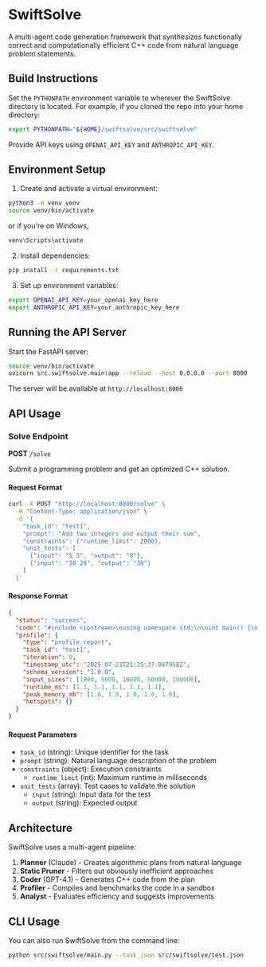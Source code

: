 # SwiftSolve

A multi-agent code generation framework that synthesizes functionally correct and computationally efficient C++ code from natural language problem statements.

## Build Instructions

Set the `PYTHONPATH` environment variable to wherever the SwiftSolve directory is located.
For example, if you cloned the repo into your home directory:

```sh
export PYTHONPATH="${HOME}/swiftsolve/src/swiftsolve"
```

Provide API keys using `OPENAI_API_KEY` and `ANTHROPIC_API_KEY`.

## Environment Setup

1. Create and activate a virtual environment:
```bash
python3 -m venv venv
source venv/bin/activate
```
or if you're on Windows,

```bash
venv\Scripts\activate
```

2. Install dependencies:
```bash
pip install -r requirements.txt
```

3. Set up environment variables:
```bash
export OPENAI_API_KEY=your_openai_key_here
export ANTHROPIC_API_KEY=your_anthropic_key_here
```

## Running the API Server

Start the FastAPI server:

```bash
source venv/bin/activate
uvicorn src.swiftsolve.main:app --reload --host 0.0.0.0 --port 8000
```

The server will be available at `http://localhost:8000`

## API Usage

### Solve Endpoint

**POST** `/solve`

Submit a programming problem and get an optimized C++ solution.

#### Request Format

```bash
curl -X POST "http://localhost:8000/solve" \
  -H "Content-Type: application/json" \
  -d '{
    "task_id": "test1",
    "prompt": "Add two integers and output their sum",
    "constraints": {"runtime_limit": 2000},
    "unit_tests": [
      {"input": "5 3", "output": "8"},
      {"input": "10 20", "output": "30"}
    ]
  }'
```

#### Response Format

```json
{
  "status": "success",
  "code": "#include <iostream>\nusing namespace std;\n\nint main() {\n    int a, b;\n    cin >> a >> b;\n    cout << a + b << endl;\n    return 0;\n}",
  "profile": {
    "type": "profile_report",
    "task_id": "test1",
    "iteration": 0,
    "timestamp_utc": "2025-07-23T21:25:37.087958Z",
    "schema_version": "1.0.0",
    "input_sizes": [1000, 5000, 10000, 50000, 100000],
    "runtime_ms": [1.1, 1.1, 1.1, 1.1, 1.1],
    "peak_memory_mb": [1.0, 1.0, 1.0, 1.0, 1.0],
    "hotspots": {}
  }
}
```

#### Request Parameters

- `task_id` (string): Unique identifier for the task
- `prompt` (string): Natural language description of the problem
- `constraints` (object): Execution constraints
  - `runtime_limit` (int): Maximum runtime in milliseconds
- `unit_tests` (array): Test cases to validate the solution
  - `input` (string): Input data for the test
  - `output` (string): Expected output

## Architecture

SwiftSolve uses a multi-agent pipeline:

1. **Planner** (Claude) - Creates algorithmic plans from natural language
2. **Static Pruner** - Filters out obviously inefficient approaches
3. **Coder** (GPT-4.1) - Generates C++ code from the plan
4. **Profiler** - Compiles and benchmarks the code in a sandbox
5. **Analyst** - Evaluates efficiency and suggests improvements

## CLI Usage

You can also run SwiftSolve from the command line:

```bash
python src/swiftsolve/main.py --task_json src/swiftsolve/test.json
```
